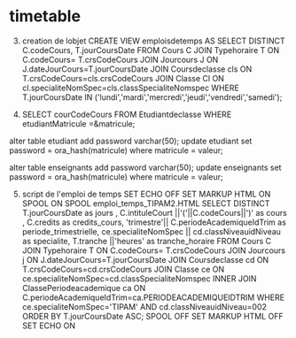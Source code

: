 # timetable
3. creation de lobjet
CREATE VIEW emploisdetemps AS 
SELECT DISTINCT C.codeCours, T.jourCoursDate  FROM Cours C
JOIN Typehoraire T
ON C.codeCours= T.crsCodeCours
JOIN Jourcours J
ON J.dateJourCours=T.jourCoursDate
JOIN Coursdeclasse cls
ON  T.crsCodeCours=cls.crsCodeCours
JOIN Classe Cl
ON cl.specialiteNomSpec=cls.classSpecialiteNomspec
WHERE T.jourCoursDate 
IN ('lundi','mardi','mercredi','jeudi','vendredi','samedi');

4. SELECT courCodeCours FROM Etudiantdeclasse WHERE etudiantMatricule =&matricule;

alter table etudiant add password varchar(50);
update etudiant set password = ora_hash(matricule) where matricule = valeur;

alter table enseignants add password varchar(50);
update enseignants set password = ora_hash(matricule) where matricule = valeur;










5. script de l'emploi de temps
SET ECHO OFF
SET MARKUP HTML ON SPOOL ON
SPOOL emploi_temps_TIPAM2.HTML
SELECT DISTINCT T.jourCoursDate as jours ,
                  C.intituleCourt ||'('||C.codeCours||')' as cours ,
                    C.credits as credits_cours,
                    'trimestre'|| C.periodeAcademiqueIdTrim  as periode_trimestrielle,
                    ce.specialiteNomSpec || cd.classNiveauidNiveau as specialite,
                    T.tranche ||'heures' as tranche_horaire
FROM Cours C
JOIN Typehoraire T
ON C.codeCours= T.crsCodeCours
JOIN Jourcours j
ON J.dateJourCours=T.jourCoursDate
JOIN Coursdeclasse cd
ON  T.crsCodeCours=cd.crsCodeCours
JOIN Classe ce
ON ce.specialiteNomSpec=cd.classSpecialiteNomspec
INNER JOIN ClassePeriodeacademique ca
ON C.periodeAcademiqueIdTrim=ca.PERIODEACADEMIQUEIDTRIM
WHERE ce.specialiteNomSpec='TIPAM'
AND   cd.classNiveauidNiveau=002
ORDER BY T.jourCoursDate ASC;
SPOOL OFF
SET MARKUP HTML OFF
SET ECHO ON



